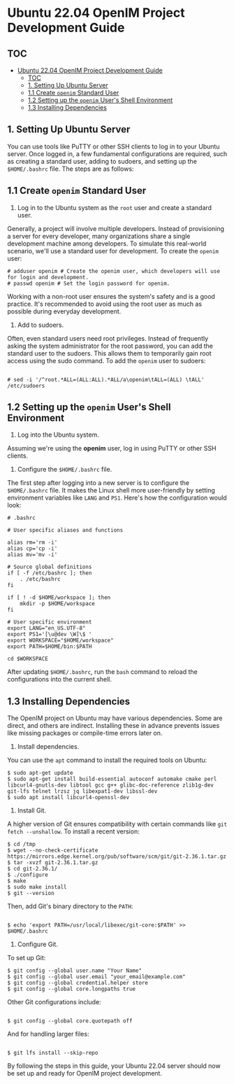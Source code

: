 # Ubuntu 22.04 OpenIM Project Development Guide

## TOC
- [Ubuntu 22.04 OpenIM Project Development Guide](#ubuntu-2204-openim-project-development-guide)
  - [TOC](#toc)
  - [1. Setting Up Ubuntu Server](#1-setting-up-ubuntu-server)
  - [1.1 Create `openim` Standard User](#11-create-openim-standard-user)
  - [1.2 Setting up the `openim` User's Shell Environment](#12-setting-up-the-openim-users-shell-environment)
  - [1.3 Installing Dependencies](#13-installing-dependencies)

## 1. Setting Up Ubuntu Server

You can use tools like PuTTY or other SSH clients to log in to your Ubuntu server. Once logged in, a few fundamental configurations are required, such as creating a standard user, adding to sudoers, and setting up the `$HOME/.bashrc` file. The steps are as follows:

## 1.1 Create `openim` Standard User

1. Log in to the Ubuntu system as the `root` user and create a standard user.

Generally, a project will involve multiple developers. Instead of provisioning a server for every developer, many organizations share a single development machine among developers. To simulate this real-world scenario, we'll use a standard user for development. To create the `openim` user:

```
# adduser openim # Create the openim user, which developers will use for login and development.
# passwd openim # Set the login password for openim.
```

Working with a non-root user ensures the system's safety and is a good practice. It's recommended to avoid using the root user as much as possible during everyday development.

1. Add to sudoers.

Often, even standard users need root privileges. Instead of frequently asking the system administrator for the root password, you can add the standard user to the sudoers. This allows them to temporarily gain root access using the sudo command. To add the `openim` user to sudoers:

```

# sed -i '/^root.*ALL=(ALL:ALL).*ALL/a\openim\tALL=(ALL) \tALL' /etc/sudoers
```

## 1.2 Setting up the `openim` User's Shell Environment

1. Log into the Ubuntu system.

Assuming we're using the **openim** user, log in using PuTTY or other SSH clients.

1. Configure the `$HOME/.bashrc` file.

The first step after logging into a new server is to configure the `$HOME/.bashrc` file. It makes the Linux shell more user-friendly by setting environment variables like `LANG` and `PS1`. Here's how the configuration would look:

```
# .bashrc

# User specific aliases and functions

alias rm='rm -i'
alias cp='cp -i'
alias mv='mv -i'

# Source global definitions
if [ -f /etc/bashrc ]; then
    . /etc/bashrc
fi

if [ ! -d $HOME/workspace ]; then
    mkdir -p $HOME/workspace
fi

# User specific environment
export LANG="en_US.UTF-8" 
export PS1='[\u@dev \W]\$ '
export WORKSPACE="$HOME/workspace"
export PATH=$HOME/bin:$PATH

cd $WORKSPACE
```

After updating `$HOME/.bashrc`, run the `bash` command to reload the configurations into the current shell.

## 1.3 Installing Dependencies

The OpenIM project on Ubuntu may have various dependencies. Some are direct, and others are indirect. Installing these in advance prevents issues like missing packages or compile-time errors later on.

1. Install dependencies.

You can use the `apt` command to install the required tools on Ubuntu:

```
$ sudo apt-get update 
$ sudo apt-get install build-essential autoconf automake cmake perl libcurl4-gnutls-dev libtool gcc g++ glibc-doc-reference zlib1g-dev git-lfs telnet lrzsz jq libexpat1-dev libssl-dev
$ sudo apt install libcurl4-openssl-dev
```

1. Install Git.

A higher version of Git ensures compatibility with certain commands like `git fetch --unshallow`. To install a recent version:

```
$ cd /tmp
$ wget --no-check-certificate https://mirrors.edge.kernel.org/pub/software/scm/git/git-2.36.1.tar.gz
$ tar -xvzf git-2.36.1.tar.gz
$ cd git-2.36.1/
$ ./configure
$ make
$ sudo make install
$ git --version          
```

Then, add Git's binary directory to the `PATH`:

```

$ echo 'export PATH=/usr/local/libexec/git-core:$PATH' >> $HOME/.bashrc
```

1. Configure Git.

To set up Git:

```
$ git config --global user.name "Your Name"
$ git config --global user.email "your_email@example.com"
$ git config --global credential.helper store
$ git config --global core.longpaths true
```

Other Git configurations include:

```

$ git config --global core.quotepath off
```

And for handling larger files:

```

$ git lfs install --skip-repo
```

By following the steps in this guide, your Ubuntu 22.04 server should now be set up and ready for OpenIM project development.